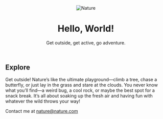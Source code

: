 <!DOCTYPE HTML>
<html lang="en"> <link rel="stylesheet" type="text/css" href="/Users/lillyhunter/Desktop/html/huntercftw.github.io/proj2css.css">
 <html>
<head>
 <meta charset="utf-8">
  <meta name="viewport" content="width=device-width, initial-scale=1.0">
 <title>Get Outside</title>
 <link rel="stylesheet" href="styles_1.css">
 </head>
<body>
 <header>
 <img src="/Users/lillyhunter/Desktop/beautiful-fall-nature-scenery-free-image.webp" alt="Nature" class="nature-img">
 <h1>Hello, World!</h1>
 <p>Get outside, get active, go adventure.</p>
 </header>
 <main>
 <section class="bio">
 <h2>Explore</h2>
 <p>Get outside! Nature’s like the ultimate playground—climb a tree, chase a butterfly, or just lay in the grass and stare at the clouds. You never know what you’ll find—a weird bug, a cool rock, or maybe the best spot for a snack break. It’s all about soaking up the fresh air and having fun with whatever the wild throws your way!</p>
 </section>
</main>
 <footer>
 <p>Contact me at <a
href="mailto:nature@nature.com">nature@nature.com</a></p>
 </footer>
</body>
</html>
